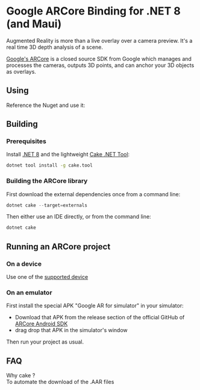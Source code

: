 # Google ARCore Binding for .NET 8 (and Maui)

Augmented Reality is more than a live overlay over a camera preview. It's a real time 3D depth analysis of a scene.

[Google's ARCore](https://developers.google.com/ar/) is a closed source SDK from Google which manages and processes the cameras, outputs 3D points, and can anchor your 3D objects as overlays.

## Using

Reference the Nuget and use it:


## Building

### Prerequisites

Install [.NET 8](https://dotnet.microsoft.com/download) and the lightweight [Cake .NET Tool](http://cakebuild.net):

```sh
dotnet tool install -g cake.tool
```

### Building the ARCore library

First download the external dependencies once from a command line:

```powershell
dotnet cake --target=externals
```

Then either use an IDE directly, or from the command line:

```powershell
dotnet cake
```

## Running an ARCore project

### On a device

Use one of the [supported device](https://developers.google.com/ar/discover/#supported_devices)

### On an emulator

First install the special APK "Google AR for simulator" in your simulator:
* Download that APK from the release section of the official GitHub of [ARCore Android SDK](https://github.com/google-ar/arcore-android-sdk)
* drag drop that APK in the simulator's window

Then run your project as usual.

## FAQ

Why cake ?  
To automate the download of the .AAR files
